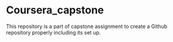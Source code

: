 # Coursera_capstone
This repository is a part of capstone assignment to create a Github repository properly including its set up. 
